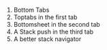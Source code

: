 1. Bottom Tabs
2. Toptabs in the first tab
3. Bottomsheet in the second tab
4. A Stack push in the third tab
5. A better stack navigator